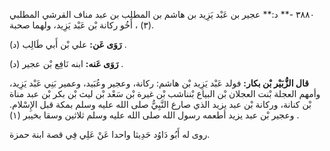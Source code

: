 ٣٨٨٠ -** د:** عجير بن عَبْد يَزِيد بن هاشم بن المطلب بن عبد مناف القرشي المطلبي (٣) ، أَخُو ركانة بْن عَبْد يَزِيد، ولهما صحبة.

**رَوَى عَن:** علي بْن أَبي طَالِب (د) .

**رَوَى عَنه:** ابنه نَافِع بْن عجير (د) .

**قال الزُّبَيْر بْن بكار:** فولد عَبْد يَزِيد بْن هاشم: ركانة، وعجير وعُبَيد، وعمير بَنِي عَبْد يَزِيد، وأمهم العجلة بْنت العجلان بْن البياع بْنناشب بْن غيرة بْن سَعْد بْن ليث بْن بكر بْن عبد مناة بْن كنانة، وركانة بْن عبد يزيد الذي صارع النَّبِيُّ صلى الله عليه وسلم بمكة قبل الإِسْلام. وعجير بْن عبد يزيد أطعمه رسول الله صلى الله عليه وسلم ثلاثين وسقا بخيبر (١) .

روى له أَبُو دَاوُد حَدِيثا واحدا عَنْ عَلِي فِي قصة ابنة حمزة.